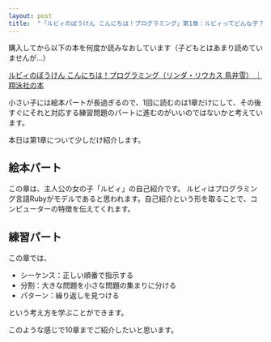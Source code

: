 ```yaml
---
layout: post
title:  "「ルビィのぼうけん こんにちは！プログラミング」第1章：ルビィってどんな子？"
---
```


購入してから以下の本を何度か読みなおしています（子どもとはあまり読めていませんが…）

[ルビィのぼうけん こんにちは！プログラミング（リンダ・リウカス 鳥井雪） ｜ 翔泳社の本](http://www.shoeisha.co.jp/book/detail/9784798143491)

小さい子には絵本パートが長過ぎるので、1回に読むのは1章だけにして、その後すぐにそれと対応する練習問題のパートに進むのがいいのではないかと考えています。

本日は第1章について少しだけ紹介します。

## 絵本パート

この章は、主人公の女の子「ルビィ」の自己紹介です。
ルビィはプログラミング言語Rubyがモデルであると思われます。自己紹介という形を取ることで、コンピューターの特徴を伝えてくれます。

## 練習パート

この章では、

- シーケンス：正しい順番で指示する
- 分割：大きな問題を小さな問題の集まりに分ける
- パターン：繰り返しを見つける

という考え方を学ぶことができます。

このような感じで10章までご紹介したいと思います。

